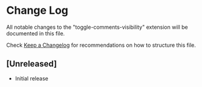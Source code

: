 # Change Log

All notable changes to the "toggle-comments-visibility" extension will be documented in this file.

Check [Keep a Changelog](http://keepachangelog.com/) for recommendations on how to structure this file.

## [Unreleased]

- Initial release